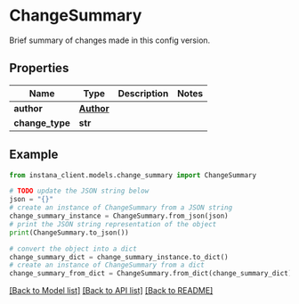 # ChangeSummary

Brief summary of changes made in this config version.

## Properties

Name | Type | Description | Notes
------------ | ------------- | ------------- | -------------
**author** | [**Author**](Author.md) |  | 
**change_type** | **str** |  | 

## Example

```python
from instana_client.models.change_summary import ChangeSummary

# TODO update the JSON string below
json = "{}"
# create an instance of ChangeSummary from a JSON string
change_summary_instance = ChangeSummary.from_json(json)
# print the JSON string representation of the object
print(ChangeSummary.to_json())

# convert the object into a dict
change_summary_dict = change_summary_instance.to_dict()
# create an instance of ChangeSummary from a dict
change_summary_from_dict = ChangeSummary.from_dict(change_summary_dict)
```
[[Back to Model list]](../README.md#documentation-for-models) [[Back to API list]](../README.md#documentation-for-api-endpoints) [[Back to README]](../README.md)


